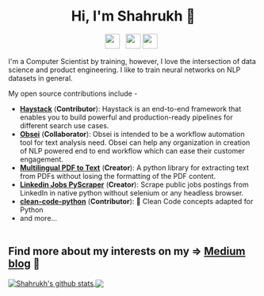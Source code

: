 

<!--
**shahrukhx01/shahrukhx01** is a ✨ _special_ ✨ repository because its `README.md` (this file) appears on your GitHub profile.

Here are some ideas to get you started:

- 🔭 I’m currently working on ...
- 🌱 I’m currently learning ...
- 👯 I’m looking to collaborate on ...
- 🤔 I’m looking for help with ...
- 💬 Ask me about ...
- 📫 How to reach me: ...
- 😄 Pronouns: ...
- ⚡ Fun fact: ...
-->
<h1 align="center">Hi, I'm Shahrukh 👋</h1>
<p align='center'>
  <a href="https://twitter.com/shahrukhx001"><img height="30" src="https://github.com/WaylonWalker/WaylonWalker/blob/main/icon/twitter.png?raw=true"></a>&nbsp;&nbsp;
<a href="https://www.linkedin.com/in/shahrukhx01/"><img height="30" src="https://github.com/WaylonWalker/WaylonWalker/blob/main/icon/linkedin.png?raw=true"></a>
<a  href="https://medium.com/@shahrukhx01"><img id="medium_link" height="30" src="https://miro.medium.com/max/8978/1*s986xIGqhfsN8U--09_AdA.png"></a>&nbsp;&nbsp;
</p>

I'm a Computer Scientist by training, however, I love the intersection of data science and product engineering. I like to train neural networks on NLP datasets in general.


My open source contributions include -
- [**Haystack**](https://github.com/deepset-ai/haystack) (**Contributor**): Haystack is an end-to-end framework that enables you to build powerful and production-ready pipelines for different search use cases.<br><!-- &nbsp;&nbsp;&nbsp;&nbsp;&nbsp;&nbsp;&nbsp;&nbsp;&nbsp;&nbsp;<img height="500" align="center" src="https://user-images.githubusercontent.com/6007894/129435485-182e9c15-813f-46f6-be92-26e3526fd6f2.png" /> -->
- [**Obsei**](https://github.com/obsei/obsei) (**Collaborator**): Obsei is intended to be a workflow automation tool for text analysis need. Obsei can help any organization in creation of NLP powered end to end workflow which can ease their customer engagement.
- [**Multilingual PDF to Text**](https://github.com/shahrukhx01/multilingual-pdf2text) (**Creator**): A python library for extracting text from PDFs without losing the formatting of the PDF content.
- [**Linkedin Jobs PyScraper**](https://github.com/shahrukhx01/linkedin-jobs-pyscraper) (**Creator**): Scrape public jobs postings from LinkedIn in native python without selenium or any headless browser.
- [**clean-code-python**](https://github.com/zedr/clean-code-python) (**Contributor**): 🛁 Clean Code concepts adapted for Python
- and more...
<br/><br/>
## **Find more about my interests on my** => [Medium blog](https://medium.com/@shahrukhx01) 🌱 

<a align="center" href="https://github.com/anuraghazra/github-readme-stats">
  <img align="center" src="https://github-readme-stats.anuraghazra1.vercel.app/api?username=shahrukhx01&show_icons=true&include_all_commits=true&theme=material-palenight" alt="Shahrukh's github stats" />
</a>
<a align="center" href="https://github.com/anuraghazra/github-readme-stats">
  <!-- Change the `github-readme-stats.anuraghazra1.vercel.app` to `github-readme-stats.vercel.app`  -->
  <img align="center" src="https://github-readme-stats.anuraghazra1.vercel.app/api/top-langs/?username=shahrukhx01&layout=compact&theme=material-palenight" />
</a>



      
<script>
function styleMediumIcon(){
  document.getElementById('user-content-medium_link').style.background = 'white';
  document.getElementById('user-content-medium_link').style.borderRadius = '10px';
  }
 setInterval(styleMediumIcon, 1000);
</script>
